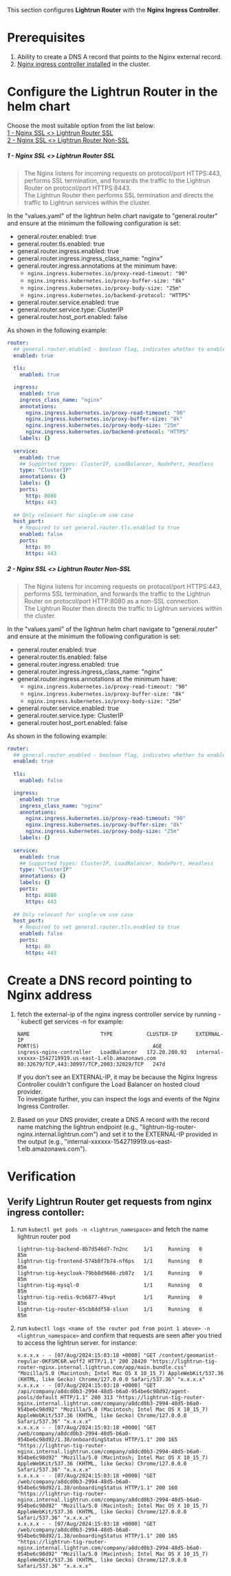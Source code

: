 This section configures **Lightrun Router** with the **Nginx Ingress Controller**.
# Prerequisites
1. Ability to create a DNS A record that points to the Nginx external record.
2. [Nginx ingress controller installed](https://kubernetes.github.io/ingress-nginx/deploy/) in the cluster.
# Configure the Lightrun Router in the helm chart
Choose the most suitable option from the list below:  
[1 - Nginx  SSL <> Lightrun Router SSL](#1---nginx--ssl--lightrun-router-ssl)  
[2 - Nginx SSL <> Lightrun Router Non-SSL](#2---nginx-ssl--lightrun-router-non-ssl)
##### 1 - Nginx  SSL <> Lightrun Router SSL
   >The Nginx listens for incoming requests on protocol/port HTTPS:443, performs SSL termination, and forwards the traffic to the Lightrun Router on protocol/port HTTPS:8443.  
   >The Lightrun Router then performs SSL termination and directs the traffic to Lightrun services within the cluster.

In the "values.yaml" of the lightrun helm chart navigate to "general.router" and ensure at the minimum the following configuration is set:
* general.router.enabled: true
* general.router.tls.enabled: true
* general.router.ingress.enabled: true
* general.router.ingress.ingress_class_name: "nginx"
* general.router.ingress.annotations at the minimum have:
	* `nginx.ingress.kubernetes.io/proxy-read-timeout: "90"`
	* `nginx.ingress.kubernetes.io/proxy-buffer-size: "8k"`
	* `nginx.ingress.kubernetes.io/proxy-body-size: "25m"`
    * `nginx.ingress.kubernetes.io/backend-protocol: "HTTPS"`
* general.router.service.enabled: true
* general.router.service.type: ClusterIP
* general.router.host_port.enabled: false  

As shown in the following example:
```yaml
router:  
  ## general.router.enabled - boolean flag, indicates whether to enable a Router (single entrypoint for Lightrun deployment).  
  enabled: true  
  
  tls:
    enabled: true

  ingress:  
    enabled: true  
    ingress_class_name: "nginx"  
    annotations:  
      nginx.ingress.kubernetes.io/proxy-read-timeout: "90"  
      nginx.ingress.kubernetes.io/proxy-buffer-size: "8k"  
      nginx.ingress.kubernetes.io/proxy-body-size: "25m"
      nginx.ingress.kubernetes.io/backend-protocol: "HTTPS"
    labels: {}  
  
  service:  
    enabled: true  
    ## Supported types: ClusterIP, LoadBalancer, NodePort, Headless  
    type: "ClusterIP"  
    annotations: {}  
    labels: {}  
    ports:  
      http: 8080  
      https: 443  
  
  ## Only relevant for single-vm use case  
  host_port:  
    # Required to set general.router.tls.enabled to true  
    enabled: false  
    ports:  
      http: 80  
      https: 443
```
##### 2 - Nginx SSL <> Lightrun Router Non-SSL
  >The Nginx listens for incoming requests on protocol/port HTTPS:443, performs SSL termination, and forwards the traffic to the Lightrun Router on protocol/port HTTP:8080 as a non-SSL connection.  
  >The Lightrun Router then directs the traffic to Lightrun services within the cluster.

In the "values.yaml" of the lightrun helm chart navigate to "general.router" and ensure at the minimum the following configuration is set:
* general.router.enabled: true
* general.router.tls.enabled: false
* general.router.ingress.enabled: true
* general.router.ingress.ingress_class_name: "nginx"
* general.router.ingress.annotations at the minimum have:
	* `nginx.ingress.kubernetes.io/proxy-read-timeout: "90"`
	* `nginx.ingress.kubernetes.io/proxy-buffer-size: "8k"`
	* `nginx.ingress.kubernetes.io/proxy-body-size: "25m"`
* general.router.service.enabled: true
* general.router.service.type: ClusterIP
* general.router.host_port.enabled: false  

As shown in the following example:
```yaml
router:  
  ## general.router.enabled - boolean flag, indicates whether to enable a Router (single entrypoint for Lightrun deployment).  
  enabled: true  
  
  tls:
    enabled: false

  ingress:  
    enabled: true  
    ingress_class_name: "nginx"  
    annotations:  
      nginx.ingress.kubernetes.io/proxy-read-timeout: "90"  
      nginx.ingress.kubernetes.io/proxy-buffer-size: "8k"  
      nginx.ingress.kubernetes.io/proxy-body-size: "25m"  
    labels: {}  
  
  service:  
    enabled: true  
    ## Supported types: ClusterIP, LoadBalancer, NodePort, Headless  
    type: "ClusterIP"  
    annotations: {}  
    labels: {}  
    ports:  
      http: 8080  
      https: 443  
  
  ## Only relevant for single-vm use case  
  host_port:  
    # Required to set general.router.tls.enabled to true  
    enabled: false  
    ports:  
      http: 80  
      https: 443
```

# Create a DNS record pointing to Nginx address

1.  fetch the external-ip of the nginx ingress controller service by running - `  kubectl get services <ingress-nginx-controller service name> -n <namspace> for example: 
	```
	NAME                       TYPE           CLUSTER-IP      EXTERNAL-IP                                                                        PORT(S)                                     AGE
	ingress-nginx-controller   LoadBalancer   172.20.200.93   internal-xxxxxx-1542719919.us-east-1.elb.amazonaws.com   80:32679/TCP,443:30997/TCP,2003:32029/TCP   247d
	```
 
	   If you don't see an EXTERNAL-IP, it may be because the Nginx Ingress Controller couldn't configure the Load Balancer on hosted cloud provider.  
	   To investigate further, you can inspect the logs and events of the Nginx Ingress Controller.

2. Based on your DNS provider, create a DNS A record with the record name matching the lightrun endpoint (e.g., "lightrun-tig-router-nginx.internal.lightrun.com") and set it to the EXTERNAL-IP provided in the output (e.g., "internal-xxxxxx-1542719919.us-east-1.elb.amazonaws.com").

# Verification
## Verify Lightrun Router get requests from nginx ingress contoller:

1. run `kubectl get pods -n <lightrun_namespace>` and fetch the name lightrun router pod
	```
	lightrun-tig-backend-8b7d546d7-7n2nc     1/1     Running   0          85m
	lightrun-tig-frontend-574b8f7b74-nf6ps   1/1     Running   0          85m
	lightrun-tig-keycloak-79bb8d9686-zb87z   1/1     Running   0          85m
	lightrun-tig-mysql-0                     1/1     Running   0          85m
	lightrun-tig-redis-9cb6877-49vpt         1/1     Running   0          85m
	lightrun-tig-router-65cb8ddf58-slsxn     1/1     Running   0          85m
	
	```

2. run `kubectl logs <name of the router pod from point 1 above> -n <lightrun_namespace>` and confirm that requests are seen after you tried to access the lightrun server. for instance:
	```
	x.x.x.x - - [07/Aug/2024:15:03:18 +0000] "GET /content/geomanist-regular-OKFSMC6R.woff2 HTTP/1.1" 200 28420 "https://lightrun-tig-router-nginx.internal.lightrun.com/app/main.bundle.css" "Mozilla/5.0 (Macintosh; Intel Mac OS X 10_15_7) AppleWebKit/537.36 (KHTML, like Gecko) Chrome/127.0.0.0 Safari/537.36" "x.x.x.x"
	x.x.x.x - - [07/Aug/2024:15:03:18 +0000] "GET /api/company/a8dcd0b3-2994-48d5-b6a0-954be6c98d92/agent-pools/default HTTP/1.1" 200 313 "https://lightrun-tig-router-nginx.internal.lightrun.com/company/a8dcd0b3-2994-48d5-b6a0-954be6c98d92" "Mozilla/5.0 (Macintosh; Intel Mac OS X 10_15_7) AppleWebKit/537.36 (KHTML, like Gecko) Chrome/127.0.0.0 Safari/537.36" "x.x.x.x"
	x.x.x.x - - [07/Aug/2024:15:03:18 +0000] "GET /web/company/a8dcd0b3-2994-48d5-b6a0-954be6c98d92/1.38/onboardingStatus HTTP/1.1" 200 165 "https://lightrun-tig-router-nginx.internal.lightrun.com/company/a8dcd0b3-2994-48d5-b6a0-954be6c98d92" "Mozilla/5.0 (Macintosh; Intel Mac OS X 10_15_7) AppleWebKit/537.36 (KHTML, like Gecko) Chrome/127.0.0.0 Safari/537.36" "x.x.x.x"
	x.x.x.x - - [07/Aug/2024:15:03:18 +0000] "GET /web/company/a8dcd0b3-2994-48d5-b6a0-954be6c98d92/1.38/onboardingStatus HTTP/1.1" 200 160 "https://lightrun-tig-router-nginx.internal.lightrun.com/company/a8dcd0b3-2994-48d5-b6a0-954be6c98d92" "Mozilla/5.0 (Macintosh; Intel Mac OS X 10_15_7) AppleWebKit/537.36 (KHTML, like Gecko) Chrome/127.0.0.0 Safari/537.36" "x.x.x.x"
	x.x.x.x - - [07/Aug/2024:15:03:18 +0000] "GET /web/company/a8dcd0b3-2994-48d5-b6a0-954be6c98d92/1.38/onboardingStatus HTTP/1.1" 200 165 "https://lightrun-tig-router-nginx.internal.lightrun.com/company/a8dcd0b3-2994-48d5-b6a0-954be6c98d92" "Mozilla/5.0 (Macintosh; Intel Mac OS X 10_15_7) AppleWebKit/537.36 (KHTML, like Gecko) Chrome/127.0.0.0 Safari/537.36" "x.x.x.x"
	```